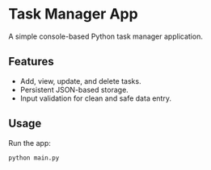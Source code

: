 # Task Manager App

A simple console-based Python task manager application.

## Features
- Add, view, update, and delete tasks.
- Persistent JSON-based storage.
- Input validation for clean and safe data entry.

## Usage
Run the app:
```bash
python main.py
```
